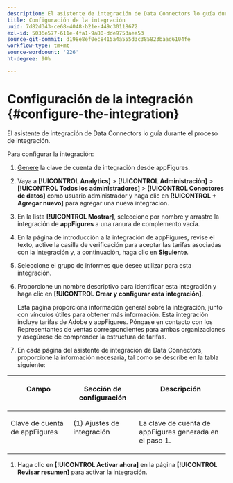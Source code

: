 ```yaml
---
description: El asistente de integración de Data Connectors lo guía durante el proceso de integración.
title: Configuración de la integración
uuid: 7d82d343-ce68-4048-b21e-449c30118672
exl-id: 5036e577-611e-4fa1-9a80-dde9753aea53
source-git-commit: d198e8ef0ec8415a4a555d3c385823baad6104fe
workflow-type: tm+mt
source-wordcount: '226'
ht-degree: 90%

---
```


# Configuración de la integración {#configure-the-integration}

El asistente de integración de Data Connectors lo guía durante el proceso de integración.

Para configurar la integración:

1. [Genere](https://appfigures.com/support/faq/523/connecting-to-adobes-marketing-cloud) la clave de cuenta de integración desde appFigures.
1. Vaya a **[!UICONTROL Analytics]** > **[!UICONTROL Administración]** > **[!UICONTROL Todos los administradores]** > **[!UICONTROL Conectores de datos]** como usuario administrador y haga clic en **[!UICONTROL + Agregar nuevo]** para agregar una nueva integración.
1. En la lista **[!UICONTROL Mostrar]**, seleccione por nombre y arrastre la integración de **appFigures** a una ranura de complemento vacía.
1. En la página de introducción a la integración de appFigures, revise el texto, active la casilla de verificación para aceptar las tarifas asociadas con la integración y, a continuación, haga clic en **Siguiente**.
1. Seleccione el grupo de informes que desee utilizar para esta integración.
1. Proporcione un nombre descriptivo para identificar esta integración y haga clic en **[!UICONTROL Crear y configurar esta integración]**.

   Esta página proporciona información general sobre la integración, junto con vínculos útiles para obtener más información. Esta integración incluye tarifas de Adobe y appFigures. Póngase en contacto con los Representantes de ventas correspondientes para ambas organizaciones y asegúrese de comprender la estructura de tarifas.
1. En cada página del asistente de integración de Data Connectors, proporcione la información necesaria, tal como se describe en la tabla siguiente:

<table id="table_74EC1EEBE7A548AB878AA40187EBCD30"> 
 <thead> 
  <tr valign="top"> 
   <th colname="col2" class="entry"> <p> <b>Campo</b> </p> </th> 
   <th colname="col03" class="entry"> <p> <b>Sección de configuración</b> </p> </th> 
   <th colname="col3" class="entry"> <p> <b>Descripción</b> </p> </th> 
  </tr> 
 </thead>
 <tbody> 
  <tr valign="top"> 
   <td colname="col2"> <p>Clave de cuenta de appFigures </p> </td> 
   <td colname="col03"> <p>(1) Ajustes de integración </p> </td> 
   <td colname="col3"> <p>La clave de cuenta de appFigures generada en el paso 1. </p> </td> 
  </tr> 
 </tbody> 
</table>

1. Haga clic en **[!UICONTROL Activar ahora]** en la página **[!UICONTROL Revisar resumen]** para activar la integración.
